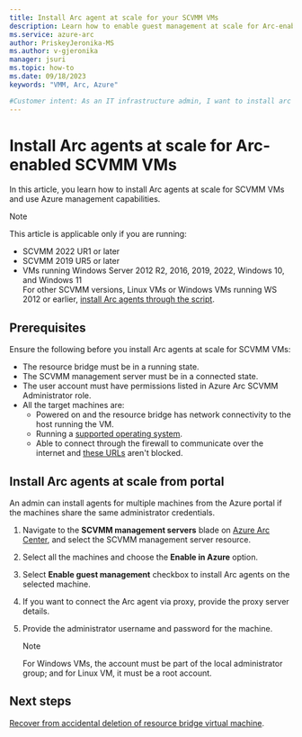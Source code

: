 ```yaml
---
title: Install Arc agent at scale for your SCVMM VMs
description: Learn how to enable guest management at scale for Arc-enabled SCVMM VMs. 
ms.service: azure-arc
author: PriskeyJeronika-MS
ms.author: v-gjeronika
manager: jsuri
ms.topic: how-to 
ms.date: 09/18/2023
keywords: "VMM, Arc, Azure"

#Customer intent: As an IT infrastructure admin, I want to install arc agents to use Azure management services for SCVMM VMs.
---
```


# Install Arc agents at scale for Arc-enabled SCVMM VMs

In this article, you learn how to install Arc agents at scale for SCVMM VMs and use Azure management capabilities.

>[!NOTE]
>This article is applicable only if you are running:  
>- SCVMM 2022 UR1 or later
>- SCVMM 2019 UR5 or later
>- VMs running Windows Server 2012 R2, 2016, 2019, 2022, Windows 10, and Windows 11  
>For other SCVMM versions, Linux VMs or Windows VMs running WS 2012 or earlier, [install Arc agents through the script](https://learn.microsoft.com/azure/azure-arc/system-center-virtual-machine-manager/install-arc-agents-using-script).

## Prerequisites

Ensure the following before you install Arc agents at scale for SCVMM VMs:

- The resource bridge must be in a running state.
- The SCVMM management server must be in a connected state.
- The user account must have permissions listed in Azure Arc SCVMM Administrator role.
- All the target machines are:
    - Powered on and the resource bridge has network connectivity to the host running the VM.
    - Running a [supported operating system](/azure/azure-arc/servers/prerequisites#supported-operating-systems).
    - Able to connect through the firewall to communicate over the internet and [these URLs](/azure/azure-arc/servers/network-requirements?tabs=azure-cloud#urls) aren't blocked.

## Install Arc agents at scale from portal

An admin can install agents for multiple machines from the Azure portal if the machines share the same administrator credentials.

1. Navigate to the **SCVMM management servers** blade on [Azure Arc Center](https://ms.portal.azure.com/#view/Microsoft_Azure_HybridCompute/AzureArcCenterBlade/~/overview), and select the SCVMM management server resource.
2. Select all the machines and choose the **Enable in Azure** option.
3. Select **Enable guest management** checkbox to install Arc agents on the selected machine.
4. If you want to connect the Arc agent via proxy, provide the proxy server details.
5. Provide the administrator username and password for the machine.

    >[!Note]
    > For Windows VMs, the account must be part of the local administrator group; and for Linux VM, it must be a root account.

## Next steps

[Recover from accidental deletion of resource bridge virtual machine](disaster-recovery.md).